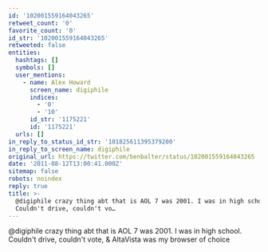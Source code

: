 ```yaml
---
id: '102001559164043265'
retweet_count: '0'
favorite_count: '0'
id_str: '102001559164043265'
retweeted: false
entities:
  hashtags: []
  symbols: []
  user_mentions:
    - name: Alex Howard
      screen_name: digiphile
      indices:
        - '0'
        - '10'
      id_str: '1175221'
      id: '1175221'
  urls: []
in_reply_to_status_id_str: '101825611395379200'
in_reply_to_screen_name: digiphile
original_url: https://twitter.com/benbalter/status/102001559164043265
date: '2011-08-12T13:00:41.000Z'
sitemap: false
robots: noindex
reply: true
title: >-
  @digiphile crazy thing abt that is AOL 7 was 2001. I was in high school.
  Couldn't drive, couldn't vo…
---
```


@digiphile crazy thing abt that is AOL 7 was 2001. I was in high school. Couldn't drive, couldn't vote, & AltaVista was my browser of choice